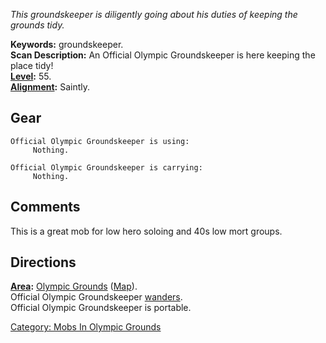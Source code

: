 *This groundskeeper is diligently going about his duties of keeping the
grounds tidy.*

**Keywords:** groundskeeper.  
**Scan Description:** An Official Olympic Groundskeeper is here keeping
the place tidy!  
**[Level](Level "wikilink"):** 55.  
**[Alignment](Alignment "wikilink"):** Saintly.  

## Gear

`Official Olympic Groundskeeper is using:`  
`     Nothing.`

`Official Olympic Groundskeeper is carrying:`  
`     Nothing.`

## Comments

This is a great mob for low hero soloing and 40s low mort groups.

## Directions

**[Area](:Category:_Areas "wikilink"):** [Olympic
Grounds](:Category:_Olympic_Grounds "wikilink")
([Map](Olympic_Grounds_Map "wikilink")).  
Official Olympic Groundskeeper [wanders](Wandering_Mobs "wikilink").  
Official Olympic Groundskeeper is portable.  

[Category: Mobs In Olympic
Grounds](Category:_Mobs_In_Olympic_Grounds "wikilink")
